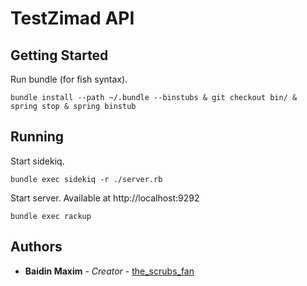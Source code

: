 # TestZimad API

## Getting Started

Run bundle (for fish syntax).


```
bundle install --path ~/.bundle --binstubs & git checkout bin/ & spring stop & spring binstub 
```

## Running

Start sidekiq.

```
bundle exec sidekiq -r ./server.rb
```

Start server. Available at http://localhost:9292


```
bundle exec rackup
```

## Authors

* **Baidin Maxim** - *Creator* - [the_scrubs_fan](https://github.com/TheScrubsFan)



